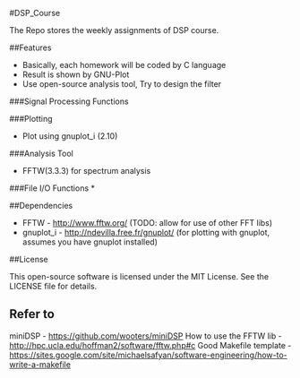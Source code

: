 #DSP_Course

The Repo stores the weekly assignments of DSP course.

##Features
* Basically, each homework will be coded by C language
* Result is shown by GNU-Plot
* Use open-source analysis tool, Try to design the filter

###Signal Processing Functions

###Plotting
* Plot using gnuplot_i (2.10)

###Analysis Tool
* FFTW(3.3.3) for spectrum analysis

###File I/O Functions
*

##Dependencies

* FFTW - http://www.fftw.org/ (TODO: allow for use of other FFT libs)
* gnuplot_i - http://ndevilla.free.fr/gnuplot/ (for plotting with gnuplot, assumes you have gnuplot installed)


##License

This open-source software is licensed under the MIT License. See the
LICENSE file for details.

## Refer to
miniDSP - https://github.com/wooters/miniDSP
How to use the FFTW lib - http://hpc.ucla.edu/hoffman2/software/fftw.php#c
Good Makefile template - https://sites.google.com/site/michaelsafyan/software-engineering/how-to-write-a-makefile

